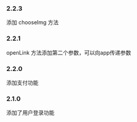 ### 2.2.3
添加 chooseImg 方法

### 2.2.1
openLink 方法添加第二个参数，可以向app传递参数

### 2.2.0
添加支付功能

### 2.1.0
添加了用户登录功能